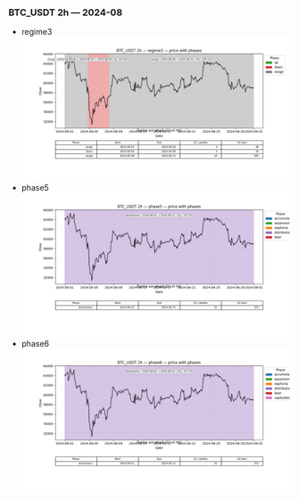 ### BTC_USDT 2h — 2024-08

- regime3
![BTC_USDT_2h_regime3_2024-08_phase_price.png](outputs/fourier/phase_monthly/BTC_USDT/2h/2024/2024-08/BTC_USDT_2h_regime3_2024-08_phase_price.png)
- phase5
![BTC_USDT_2h_phase5_2024-08_phase_price.png](outputs/fourier/phase_monthly/BTC_USDT/2h/2024/2024-08/BTC_USDT_2h_phase5_2024-08_phase_price.png)
- phase6
![BTC_USDT_2h_phase6_2024-08_phase_price.png](outputs/fourier/phase_monthly/BTC_USDT/2h/2024/2024-08/BTC_USDT_2h_phase6_2024-08_phase_price.png)